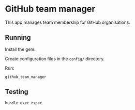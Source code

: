 # GitHub team manager

This app manages team membership for GitHub organisations.

## Running

Install the gem.

Create configuration files in the `config/` directory.

Run:

```
github_team_manager
```

## Testing

```
bundle exec rspec
```
